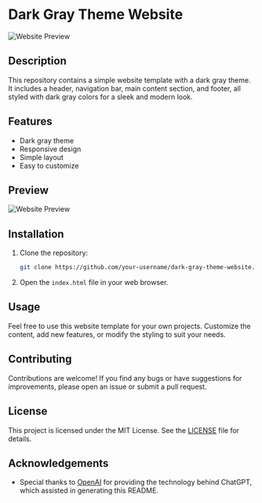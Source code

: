 # Dark Gray Theme Website

![Website Preview](preview.png)

## Description

This repository contains a simple website template with a dark gray theme. It includes a header, navigation bar, main content section, and footer, all styled with dark gray colors for a sleek and modern look.

## Features

- Dark gray theme
- Responsive design
- Simple layout
- Easy to customize

## Preview

![Website Preview](preview.png)

## Installation

1. Clone the repository:

    ```bash
    git clone https://github.com/your-username/dark-gray-theme-website.git
    ```

2. Open the `index.html` file in your web browser.

## Usage

Feel free to use this website template for your own projects. Customize the content, add new features, or modify the styling to suit your needs.

## Contributing

Contributions are welcome! If you find any bugs or have suggestions for improvements, please open an issue or submit a pull request.

## License

This project is licensed under the MIT License. See the [LICENSE](LICENSE) file for details.

## Acknowledgements

- Special thanks to [OpenAI](https://openai.com) for providing the technology behind ChatGPT, which assisted in generating this README.
